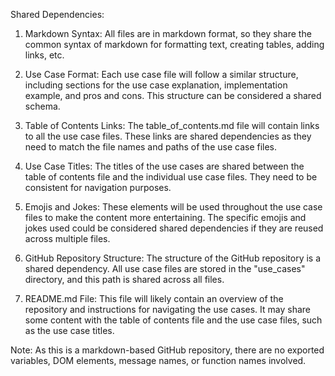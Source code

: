 Shared Dependencies:

1. Markdown Syntax: All files are in markdown format, so they share the common syntax of markdown for formatting text, creating tables, adding links, etc.

2. Use Case Format: Each use case file will follow a similar structure, including sections for the use case explanation, implementation example, and pros and cons. This structure can be considered a shared schema.

3. Table of Contents Links: The table_of_contents.md file will contain links to all the use case files. These links are shared dependencies as they need to match the file names and paths of the use case files.

4. Use Case Titles: The titles of the use cases are shared between the table of contents file and the individual use case files. They need to be consistent for navigation purposes.

5. Emojis and Jokes: These elements will be used throughout the use case files to make the content more entertaining. The specific emojis and jokes used could be considered shared dependencies if they are reused across multiple files.

6. GitHub Repository Structure: The structure of the GitHub repository is a shared dependency. All use case files are stored in the "use_cases" directory, and this path is shared across all files.

7. README.md File: This file will likely contain an overview of the repository and instructions for navigating the use cases. It may share some content with the table of contents file and the use case files, such as the use case titles.

Note: As this is a markdown-based GitHub repository, there are no exported variables, DOM elements, message names, or function names involved.